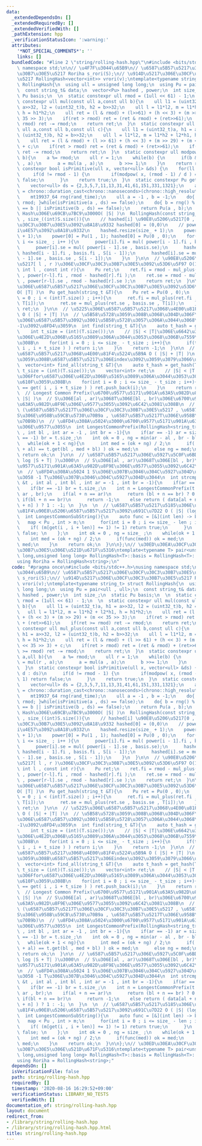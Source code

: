 ```yaml
---
data:
  _extendedDependsOn: []
  _extendedRequiredBy: []
  _extendedVerifiedWith: []
  _pathExtension: hpp
  _verificationStatusIcon: ':warning:'
  attributes:
    '*NOT_SPECIAL_COMMENTS*': ''
    links: []
  bundledCode: "#line 2 \"string/rolling-hash.hpp\"\n#include <bits/stdc++.h>\nusing\
    \ namespace std;\n\n// \u4F7F\u3044\u65B9\n// \u6587\u5B57\u5217\u306E\u30CF\u30C3\
    \u30B7\u30E5\u5217 Roriha s_rori(S);\n// \u914D\u5217\u306E\u30CF\u30C3\u30B7\u30E5\
    \u5217 RollingHash<vector<int>> vrori(v);\ntemplate<typename string_t> struct\
    \ RollingHash{\n  using ull = unsigned long long;\n  using Pu = pair<ull , ull>;\n\
    \  const string_t& data;\n  vector<Pu> hashed , power;\n  int size_;\n  static\
    \ Pu basis;\n  \n  static constexpr ull rmod = (1ull << 61) - 1;\n  \n  static\
    \ constexpr ull mul(const ull a,const ull b){\n    ull l1 = (uint32_t)a, h1 =\
    \ a>>32, l2 = (uint32_t)b, h2 = b>>32;\n    ull l = l1*l2, m = l1*h2 + l2*h1,\
    \ h = h1*h2;\n    ull ret = (l & rmod) + (l>>61) + (h << 3) + (m >> 29) + (m <<\
    \ 35 >> 3);\n    if(ret > rmod) ret = (ret & rmod) + (ret>>61);\n    if(ret >=\
    \ rmod) ret -= rmod;\n    return ret;\n  }\n  static constexpr ull mul_plus(const\
    \ ull a,const ull b,const ull c){\n    ull l1 = (uint32_t)a, h1 = a>>32, l2 =\
    \ (uint32_t)b, h2 = b>>32;\n    ull l = l1*l2, m = l1*h2 + l2*h1, h = h1*h2;\n\
    \    ull ret = (l & rmod) + (l >> 61) + (h << 3) + (m >> 29) + (m << 35 >> 3)\
    \ + c;\n    if(ret > rmod) ret = (ret & rmod) + (ret>>61);\n    if(ret >= rmod)\
    \ ret -= rmod;\n    return ret;\n  }\n  static constexpr ull modpow(ull a,ull\
    \ b){\n    a %= rmod;\n    ull r = 1;\n    while(b) {\n      if(b & 1) r = mul(r\
    \ , a);\n      a = mul(a , a);\n      b >>= 1;\n    }\n    return r;\n  }\n  static\
    \ constexpr bool isPrimitive(ull x, vector<ull> &ds) {\n    for(ll d : ds)\n \
    \     if(d != rmod - 1) {\n        if(modpow( x, (rmod - 1) / d ) == 1) return\
    \ false;\n      }\n    return true;\n  }\n  static constexpr Pu get_basis(){\n\
    \    vector<ull> ds = {2,3,5,7,11,13,31,41,61,151,331,1321};\n    auto rand_time\
    \ = chrono::duration_cast<chrono::nanoseconds>(chrono::high_resolution_clock::now().time_since_epoch()).count();\n\
    \    mt19937_64 rng(rand_time);\n    ull a = -1 , b = -1;\n    do{ a = rng() %\
    \ rmod; }while(isPrimitive(a , ds) == false);\n    do{ b = rng() % rmod; }while(a\
    \ == b || isPrimitive(b , ds) == false);\n    return Pu(a , b);\n  }\n\n  // Rolling\
    \ Hash\u306E\u69CB\u7BC9\u3000O( |S| )\n  RollingHash(const string_t &S) : data(S)\
    \ , size_((int)S.size()){\n    // hashed[i] \u90E8\u5206\u5217[0 , i)\u306E\u30CF\
    \u30C3\u30B7\u30E5\u3092\u8A18\u9332 hashed[0] = (0,0)\n    // power[i] basis\u306E\
    i\u4E57\u3092\u8A18\u9332\n    hashed.resize(size_ + 1);\n    power.resize(size_\
    \ + 1);\n    power[0] = Pu(1 , 1); hashed[0] = Pu(0 , 0);\n    for(int i = 1 ;\
    \ i <= size_ ; i++ ){\n      power[i].fi = mul( power[i - 1].fi , basis.fi);\n\
    \      power[i].se = mul( power[i - 1].se , basis.se);\n      hashed[i].fi = mul_plus(\
    \ hashed[i - 1].fi , basis.fi , S[i - 1]);\n      hashed[i].se = mul_plus( hashed[i\
    \ - 1].se , basis.se , S[i - 1]);\n    }\n  }\n\n  // \u90E8\u5206\u6587\u5B57\
    \u5217[ l , r )\u306E\u30CF\u30C3\u30B7\u30E5\u3092\u53D6\u5F97 O(1)\n  Pu get(const\
    \ int l , const int r){\n    Pu ret;\n    ret.fi = rmod - mul_plus( hashed[l].fi\
    \ , power[r-l].fi , rmod - hashed[r].fi );\n    ret.se = rmod - mul_plus( hashed[l].se\
    \ , power[r-l].se , rmod - hashed[r].se );\n    return ret;\n  }\n\n  // \u5225\
    \u306E\u6587\u5B57\u5217\u306E\u30CF\u30C3\u30B7\u30E5\u3092\u53D6\u5F97\u3000\
    O( |T| )\n  Pu get_hash(string_t &T){\n    Pu ret = Pu(0 , 0);\n    for(int i\
    \ = 0 ; i < (int)T.size() ; i++){\n      ret.fi = mul_plus(ret.fi , basis.fi ,\
    \ T[i]);\n      ret.se = mul_plus(ret.se , basis.se , T[i]);\n    }\n    return\
    \ ret;\n  }\n\n  // \u5225\u306E\u6587\u5B57\u5217\u3068\u4E00\u81F4\u5224\u5B9A\
    \ O ( |S| + |T| )\n  // \u5B58\u5728\u3059\u308B\u3068\u304D\u306F\u6700\u521D\
    \u306E\u6587\u5B57\u3092\u3001\u5B58\u5728\u3057\u306A\u3044\u3068\u304D\u306F\
    -1\u3092\u8FD4\u3059\n  int find(string_t &T){\n    auto t_hash = get_hash(T);\n\
    \    int t_size = (int)(T.size());\n    // |S| < |T|\u306E\u6642\u306Ffor\u6587\
    \u306E\u4E2D\u306B\u5165\u3089\u306A\u3044\u3053\u3068\u306B\u7559\u610F\u3059\
    \u308B\n    for(int i = 0 ; i <= size_ - t_size ; i++){\n      if(t_hash == get(\
    \ i , i + t_size ) ) return i;\n    }\n    return -1;\n  }\n\n  // \u5225\u306E\
    \u6587\u5B57\u5217\u3068\u4E00\u81F4\u5224\u5B9A O ( |S| + |T| )\n  // \u4E00\u81F4\
    \u3059\u308B\u6587\u5B57\u5217\u306Eindex\u3092\u3059\u3079\u3066\u8FD4\u3059\n\
    \  vector<int> find_all(string_t &T){\n    auto t_hash = get_hash(T);\n    int\
    \ t_size = (int)(T.size());\n    vector<int> ret;\n    // |S| < |T|\u306E\u6642\
    \u306Ffor\u6587\u306E\u4E2D\u306B\u5165\u3089\u306A\u3044\u3053\u3068\u306B\u7559\
    \u610F\u3059\u308B\n    for(int i = 0 ; i <= size_ - t_size ; i++){\n      if(t_hash\
    \ == get( i , i + t_size ) ) ret.push_back(i);\n    }\n    return ret;\n  }\n\n\
    \  // Longest Common Prefix(\u6700\u9577\u5171\u901A\u63A5\u982D\u8F9E) O( log\
    \ |S| )\n  // S\u306E[al , ar)\u3068T\u306E[bl , br)\u306E\u6700\u9577\u5171\u901A\
    \u63A5\u982D\u8F9E\u306E\u9577\u3055\u3092\u6C42\u3081\u308B\n  // \u5F15\u6570\
    \ (\u6587\u5B57\u5217T\u306E\u30CF\u30C3\u30B7\u30E5\u5217 , \u6587\u5B57\u5217\
    S\u306E\u958B\u59CB\u5730\u70B9a , \u6587\u5B57\u5217T\u306E\u958B\u59CB\u5730\
    \u70B9b)\n  // \u8FD4\u308A\u5024\u3000\u6700\u9577\u5171\u901A\u63A5\u982D\u8F9E\
    \u306E\u9577\u3055\n  int LongestCommonPrefix(RollingHash<string_t> &t , int al\
    \ , int bl , int ar = -1 , int br = -1){\n    if(ar == -1) ar = size_;\n    if(br\
    \ == -1) br = t.size_;\n    int ok = 0 , ng = min(ar - al , br - bl)  + 1;\n \
    \   while(ok + 1 < ng){\n      int med = (ok + ng) / 2;\n      if( get(al , med\
    \ + al) == t.get(bl , med + bl) ) ok = med;\n      else ng = med;\n    }\n   \
    \ return ok;\n  }\n\n  // \u6587\u5B57\u5217\u306E\u5927\u5C0F\u6BD4\u8F03 O(\
    \ log |S + T| )\u3000\n  // S\u306E[al , ar)\u3068T\u306E[bl , br)\u306E\u6700\
    \u9577\u5171\u901A\u63A5\u982D\u8F9E\u306E\u9577\u3055\u3092\u6C42\u3081\u308B\
    \n  // \u8FD4\u308A\u5024 1 S\u306E\u307B\u3046\u304C\u5927\u304D\u3044 0 \u540C\
    \u3058 -1 T\u306E\u307B\u3046\u304C\u5927\u304D\u3044\n  int strcmp(RollingHash<string_t>\
    \ &t , int al , int bl , int ar = -1 , int br = -1){\n    if(ar == -1) ar = size_;\n\
    \    if(br == -1) br = t.size_;\n    int n = LongestCommonPrefix(t , al , bl ,\
    \ ar , br);\n    if(al + n == ar)\n      return (bl + n == br) ? 0 : 1;\n    else\
    \ if(bl + n == br)\n      return -1;\n    else return ( data[al + n] < t.data[bl\
    \ + n] ) ? 1 : -1; \n  }\n  \n  // \u6587\u5B57\u5217\u5185\u306E\u6700\u9577\u4E00\
    \u81F4\u90E8\u5206\u6587\u5B57\u5217\u3092\u691C\u7D22 O ( |S| (log|S|)^2 )\n\
    \  int LongestCommonSubString(){\n    auto func = [&](int len) -> bool {\n   \
    \   map < Pu , int > m;\n      for(int i = 0 ; i <= size_ - len ; i++){\n    \
    \    if( (m[get(i , i + len)] += 1) != 1) return true;\n      }\n      return\
    \ false; \n    };\n    int ok = 0 , ng = size_ ;\n    while(ok + 1 < ng){\n  \
    \    int med = (ok + ng) / 2;\n      if(func(med)) ok = med;\n      else ng =\
    \ med;\n    }\n    return ok;\n  }\n\n};\n// \u30ED\u30EA\u30CF\u306E\u30CF\u30C3\
    \u30B7\u30E5\u306E\u521D\u671F\u5316\ntemplate<typename T> pair<unsigned long\
    \ long,unsigned long long> RollingHash<T>::basis = RollingHash<T>::get_basis();\n\
    using Roriha = RollingHash<string>;\n"
  code: "#pragma once\n#include <bits/stdc++.h>\nusing namespace std;\n\n// \u4F7F\
    \u3044\u65B9\n// \u6587\u5B57\u5217\u306E\u30CF\u30C3\u30B7\u30E5\u5217 Roriha\
    \ s_rori(S);\n// \u914D\u5217\u306E\u30CF\u30C3\u30B7\u30E5\u5217 RollingHash<vector<int>>\
    \ vrori(v);\ntemplate<typename string_t> struct RollingHash{\n  using ull = unsigned\
    \ long long;\n  using Pu = pair<ull , ull>;\n  const string_t& data;\n  vector<Pu>\
    \ hashed , power;\n  int size_;\n  static Pu basis;\n  \n  static constexpr ull\
    \ rmod = (1ull << 61) - 1;\n  \n  static constexpr ull mul(const ull a,const ull\
    \ b){\n    ull l1 = (uint32_t)a, h1 = a>>32, l2 = (uint32_t)b, h2 = b>>32;\n \
    \   ull l = l1*l2, m = l1*h2 + l2*h1, h = h1*h2;\n    ull ret = (l & rmod) + (l>>61)\
    \ + (h << 3) + (m >> 29) + (m << 35 >> 3);\n    if(ret > rmod) ret = (ret & rmod)\
    \ + (ret>>61);\n    if(ret >= rmod) ret -= rmod;\n    return ret;\n  }\n  static\
    \ constexpr ull mul_plus(const ull a,const ull b,const ull c){\n    ull l1 = (uint32_t)a,\
    \ h1 = a>>32, l2 = (uint32_t)b, h2 = b>>32;\n    ull l = l1*l2, m = l1*h2 + l2*h1,\
    \ h = h1*h2;\n    ull ret = (l & rmod) + (l >> 61) + (h << 3) + (m >> 29) + (m\
    \ << 35 >> 3) + c;\n    if(ret > rmod) ret = (ret & rmod) + (ret>>61);\n    if(ret\
    \ >= rmod) ret -= rmod;\n    return ret;\n  }\n  static constexpr ull modpow(ull\
    \ a,ull b){\n    a %= rmod;\n    ull r = 1;\n    while(b) {\n      if(b & 1) r\
    \ = mul(r , a);\n      a = mul(a , a);\n      b >>= 1;\n    }\n    return r;\n\
    \  }\n  static constexpr bool isPrimitive(ull x, vector<ull> &ds) {\n    for(ll\
    \ d : ds)\n      if(d != rmod - 1) {\n        if(modpow( x, (rmod - 1) / d ) ==\
    \ 1) return false;\n      }\n    return true;\n  }\n  static constexpr Pu get_basis(){\n\
    \    vector<ull> ds = {2,3,5,7,11,13,31,41,61,151,331,1321};\n    auto rand_time\
    \ = chrono::duration_cast<chrono::nanoseconds>(chrono::high_resolution_clock::now().time_since_epoch()).count();\n\
    \    mt19937_64 rng(rand_time);\n    ull a = -1 , b = -1;\n    do{ a = rng() %\
    \ rmod; }while(isPrimitive(a , ds) == false);\n    do{ b = rng() % rmod; }while(a\
    \ == b || isPrimitive(b , ds) == false);\n    return Pu(a , b);\n  }\n\n  // Rolling\
    \ Hash\u306E\u69CB\u7BC9\u3000O( |S| )\n  RollingHash(const string_t &S) : data(S)\
    \ , size_((int)S.size()){\n    // hashed[i] \u90E8\u5206\u5217[0 , i)\u306E\u30CF\
    \u30C3\u30B7\u30E5\u3092\u8A18\u9332 hashed[0] = (0,0)\n    // power[i] basis\u306E\
    i\u4E57\u3092\u8A18\u9332\n    hashed.resize(size_ + 1);\n    power.resize(size_\
    \ + 1);\n    power[0] = Pu(1 , 1); hashed[0] = Pu(0 , 0);\n    for(int i = 1 ;\
    \ i <= size_ ; i++ ){\n      power[i].fi = mul( power[i - 1].fi , basis.fi);\n\
    \      power[i].se = mul( power[i - 1].se , basis.se);\n      hashed[i].fi = mul_plus(\
    \ hashed[i - 1].fi , basis.fi , S[i - 1]);\n      hashed[i].se = mul_plus( hashed[i\
    \ - 1].se , basis.se , S[i - 1]);\n    }\n  }\n\n  // \u90E8\u5206\u6587\u5B57\
    \u5217[ l , r )\u306E\u30CF\u30C3\u30B7\u30E5\u3092\u53D6\u5F97 O(1)\n  Pu get(const\
    \ int l , const int r){\n    Pu ret;\n    ret.fi = rmod - mul_plus( hashed[l].fi\
    \ , power[r-l].fi , rmod - hashed[r].fi );\n    ret.se = rmod - mul_plus( hashed[l].se\
    \ , power[r-l].se , rmod - hashed[r].se );\n    return ret;\n  }\n\n  // \u5225\
    \u306E\u6587\u5B57\u5217\u306E\u30CF\u30C3\u30B7\u30E5\u3092\u53D6\u5F97\u3000\
    O( |T| )\n  Pu get_hash(string_t &T){\n    Pu ret = Pu(0 , 0);\n    for(int i\
    \ = 0 ; i < (int)T.size() ; i++){\n      ret.fi = mul_plus(ret.fi , basis.fi ,\
    \ T[i]);\n      ret.se = mul_plus(ret.se , basis.se , T[i]);\n    }\n    return\
    \ ret;\n  }\n\n  // \u5225\u306E\u6587\u5B57\u5217\u3068\u4E00\u81F4\u5224\u5B9A\
    \ O ( |S| + |T| )\n  // \u5B58\u5728\u3059\u308B\u3068\u304D\u306F\u6700\u521D\
    \u306E\u6587\u5B57\u3092\u3001\u5B58\u5728\u3057\u306A\u3044\u3068\u304D\u306F\
    -1\u3092\u8FD4\u3059\n  int find(string_t &T){\n    auto t_hash = get_hash(T);\n\
    \    int t_size = (int)(T.size());\n    // |S| < |T|\u306E\u6642\u306Ffor\u6587\
    \u306E\u4E2D\u306B\u5165\u3089\u306A\u3044\u3053\u3068\u306B\u7559\u610F\u3059\
    \u308B\n    for(int i = 0 ; i <= size_ - t_size ; i++){\n      if(t_hash == get(\
    \ i , i + t_size ) ) return i;\n    }\n    return -1;\n  }\n\n  // \u5225\u306E\
    \u6587\u5B57\u5217\u3068\u4E00\u81F4\u5224\u5B9A O ( |S| + |T| )\n  // \u4E00\u81F4\
    \u3059\u308B\u6587\u5B57\u5217\u306Eindex\u3092\u3059\u3079\u3066\u8FD4\u3059\n\
    \  vector<int> find_all(string_t &T){\n    auto t_hash = get_hash(T);\n    int\
    \ t_size = (int)(T.size());\n    vector<int> ret;\n    // |S| < |T|\u306E\u6642\
    \u306Ffor\u6587\u306E\u4E2D\u306B\u5165\u3089\u306A\u3044\u3053\u3068\u306B\u7559\
    \u610F\u3059\u308B\n    for(int i = 0 ; i <= size_ - t_size ; i++){\n      if(t_hash\
    \ == get( i , i + t_size ) ) ret.push_back(i);\n    }\n    return ret;\n  }\n\n\
    \  // Longest Common Prefix(\u6700\u9577\u5171\u901A\u63A5\u982D\u8F9E) O( log\
    \ |S| )\n  // S\u306E[al , ar)\u3068T\u306E[bl , br)\u306E\u6700\u9577\u5171\u901A\
    \u63A5\u982D\u8F9E\u306E\u9577\u3055\u3092\u6C42\u3081\u308B\n  // \u5F15\u6570\
    \ (\u6587\u5B57\u5217T\u306E\u30CF\u30C3\u30B7\u30E5\u5217 , \u6587\u5B57\u5217\
    S\u306E\u958B\u59CB\u5730\u70B9a , \u6587\u5B57\u5217T\u306E\u958B\u59CB\u5730\
    \u70B9b)\n  // \u8FD4\u308A\u5024\u3000\u6700\u9577\u5171\u901A\u63A5\u982D\u8F9E\
    \u306E\u9577\u3055\n  int LongestCommonPrefix(RollingHash<string_t> &t , int al\
    \ , int bl , int ar = -1 , int br = -1){\n    if(ar == -1) ar = size_;\n    if(br\
    \ == -1) br = t.size_;\n    int ok = 0 , ng = min(ar - al , br - bl)  + 1;\n \
    \   while(ok + 1 < ng){\n      int med = (ok + ng) / 2;\n      if( get(al , med\
    \ + al) == t.get(bl , med + bl) ) ok = med;\n      else ng = med;\n    }\n   \
    \ return ok;\n  }\n\n  // \u6587\u5B57\u5217\u306E\u5927\u5C0F\u6BD4\u8F03 O(\
    \ log |S + T| )\u3000\n  // S\u306E[al , ar)\u3068T\u306E[bl , br)\u306E\u6700\
    \u9577\u5171\u901A\u63A5\u982D\u8F9E\u306E\u9577\u3055\u3092\u6C42\u3081\u308B\
    \n  // \u8FD4\u308A\u5024 1 S\u306E\u307B\u3046\u304C\u5927\u304D\u3044 0 \u540C\
    \u3058 -1 T\u306E\u307B\u3046\u304C\u5927\u304D\u3044\n  int strcmp(RollingHash<string_t>\
    \ &t , int al , int bl , int ar = -1 , int br = -1){\n    if(ar == -1) ar = size_;\n\
    \    if(br == -1) br = t.size_;\n    int n = LongestCommonPrefix(t , al , bl ,\
    \ ar , br);\n    if(al + n == ar)\n      return (bl + n == br) ? 0 : 1;\n    else\
    \ if(bl + n == br)\n      return -1;\n    else return ( data[al + n] < t.data[bl\
    \ + n] ) ? 1 : -1; \n  }\n  \n  // \u6587\u5B57\u5217\u5185\u306E\u6700\u9577\u4E00\
    \u81F4\u90E8\u5206\u6587\u5B57\u5217\u3092\u691C\u7D22 O ( |S| (log|S|)^2 )\n\
    \  int LongestCommonSubString(){\n    auto func = [&](int len) -> bool {\n   \
    \   map < Pu , int > m;\n      for(int i = 0 ; i <= size_ - len ; i++){\n    \
    \    if( (m[get(i , i + len)] += 1) != 1) return true;\n      }\n      return\
    \ false; \n    };\n    int ok = 0 , ng = size_ ;\n    while(ok + 1 < ng){\n  \
    \    int med = (ok + ng) / 2;\n      if(func(med)) ok = med;\n      else ng =\
    \ med;\n    }\n    return ok;\n  }\n\n};\n// \u30ED\u30EA\u30CF\u306E\u30CF\u30C3\
    \u30B7\u30E5\u306E\u521D\u671F\u5316\ntemplate<typename T> pair<unsigned long\
    \ long,unsigned long long> RollingHash<T>::basis = RollingHash<T>::get_basis();\n\
    using Roriha = RollingHash<string>;"
  dependsOn: []
  isVerificationFile: false
  path: string/rolling-hash.hpp
  requiredBy: []
  timestamp: '2020-08-16 16:29:52+09:00'
  verificationStatus: LIBRARY_NO_TESTS
  verifiedWith: []
documentation_of: string/rolling-hash.hpp
layout: document
redirect_from:
- /library/string/rolling-hash.hpp
- /library/string/rolling-hash.hpp.html
title: string/rolling-hash.hpp
---
```

